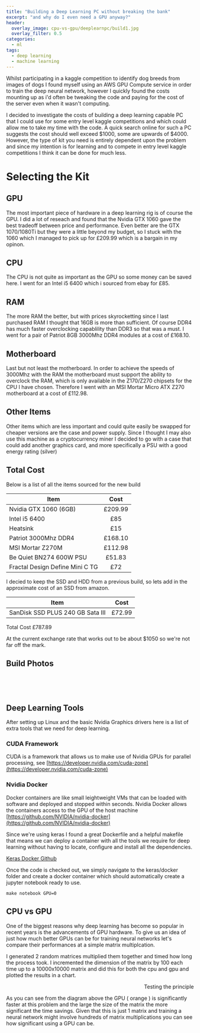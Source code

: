 ```yaml
---
title: "Building a Deep Learning PC without breaking the bank"
excerpt: "and why do I even need a GPU anyway?"
header:
  overlay_image: cpu-vs-gpu/deeplearnpc/build1.jpg
  overlay_filter: 0.5
categories:
  - ml
tags:
  - deep learning
  - machine learning
---
```


Whilst participating in a kaggle competition to identify dog breeds from images of dogs I found myself using an AWS GPU Compute service in order to train the deep neural network, however I quickly found the costs mounting up as i'd often be tweaking the code and paying for the cost of the server even when it wasn't computing.

I decided to investigate the costs of building a deep learning capable PC that I could use for some entry level kaggle competitions and which could allow me to take my time with the code. A quick search online for such a PC suggests the cost should well exceed $1000, some are upwards of $4000. However, the type of kit you need is entirely dependent upon the problem and since my intention is for learning and to compete in entry level kaggle competitions I think it can be done for much less.

# Selecting the Kit

## GPU

The most important piece of hardware in a deep learning rig is of course the GPU. I did a lot of reseach and found that the Nvidia GTX 1060 gave the best tradeoff between price and performance. Even better are the GTX 1070/1080Ti but they were a little beyond my budget, so I stuck with the 1060 which I managed to pick up for £209.99 which is a bargain in my opinon.

## CPU

The CPU is not quite as important as the GPU so some money can be saved here. I went for an Intel i5 6400 which i sourced from ebay for £85.

## RAM

The more RAM the better, but with prices skyrocketting since I last purchased RAM I thought that 16GB is more than sufficient. Of course DDR4 has much faster overclocking capablility than DDR3 so that was a must. I went for a pair of Patriot 8GB 3000Mhz DDR4 modules at a cost of £168.10.

## Motherboard

Last but not least the motherboard. In order to achieve the speeds of 3000Mhz with the RAM the motherboard must support the ability to overclock the RAM, which is only available in the Z170/Z270 chipsets for the CPU I have chosen. Therefore I went with an MSI Mortar Micro ATX Z270 motherboard at a cost of £112.98.

## Other Items

Other items which are less important and could quite easily be swapped for cheaper versions are the case and power supply. Since I thought I may also use this machine as a cryptocurrency miner I decided to go with a case that could add another graphics card, and more specifically a PSU with a good energy rating (silver)

## Total Cost

Below is a list of all the items sourced for the new build

| Item        | Cost           |
| ------------- |:-------------:|
| Nvidia GTX 1060 (6GB)      | £209.99|
| Intel i5 6400      | £85      |
| Heatsink      | £15      |
| Patriot 3000Mhz DDR4 | £168.10 |
| MSI Mortar Z270M | £112.98 |
| Be Quiet BN274 600W PSU | £51.83 |
| Fractal Design Define Mini C TG | £72 |

I decied to keep the SSD and HDD from a previous build, so lets add in the approximate cost of an SSD from amazon.

| Item        | Cost           |
| ------------- |:-------------:|
| SanDisk SSD PLUS 240 GB Sata III | £72.99|

Total Cost
£787.89

At the current exchange rate that works out to be about $1050 so we're not far off the mark.


## Build Photos

<figure class="third">
	<img src="/cpu-vs-gpu/deeplearnpc/build1.jpg" alt="">
	<img src="/cpu-vs-gpu/deeplearnpc/build2.jpg" alt="">
	<img src="/cpu-vs-gpu/deeplearnpc/build3.jpg" alt="">
</figure>

<figure class="third">
	<img src="/cpu-vs-gpu/deeplearnpc/build4.jpg" alt="">
	<img src="/cpu-vs-gpu/deeplearnpc/build5.jpg" alt="">
	<img src="/cpu-vs-gpu/deeplearnpc/build6.jpg" alt="">
</figure>


## Deep Learning Tools

After setting up Linux and the basic Nvidia Graphics drivers here is a list of extra tools that we need for deep learning.

### CUDA Framework

CUDA is a framework that allows us to make use of Nvidia GPUs for parallel processing, see [https://developer.nvidia.com/cuda-zone](https://developer.nvidia.com/cuda-zone)

### Nvidia Docker

Docker containers are like small leightweight VMs that can be loaded with software and deployed and stopped within seconds. Nvidia Docker allows the containers access to the GPU of the host machine [https://github.com/NVIDIA/nvidia-docker](https://github.com/NVIDIA/nvidia-docker)

Since we're using keras I found a great Dockerfile and a helpful makefile that means we can deploy a container with all the tools we require for deep learning without having to locate, configure and install all the dependencies. 

[Keras Docker Github](https://github.com/keras-team/keras/blob/master/docker/Makefile)

Once the code is checked out, we simply navigate to the keras/docker folder and create a docker container which should automatically create a jupyter notebook ready to use.

```
make notebook GPU=0
```

## CPU vs GPU

One of the biggest reasons why deep learning has become so popular in recent years is the advancements of GPU hardware. To give us an idea of just how much better GPUs can be for training neural networks let's compare their performances at a simple matrix multiplcation.

I generated 2 random matrices multiplied them together and timed how long the process took. I incremented the dimension of the matrix by 100 each time up to a 10000x10000 matrix and did this for both the cpu and gpu and plotted the results in a chart.

<figure style="width:800px;text-align: center;" class="align-center">
	<img src="/cpu-vs-gpu/graph.png" alt="">
	<figcaption>Testing the principle</figcaption>
</figure>

As you can see from the diagram above the GPU ( orange ) is significantly faster at this problem and the large the size of the matrix the more significant the time savings. Given that this is just 1 matrix and training a neural network might involve hundreds of matrix multiplications you can see how significant using a GPU can be.